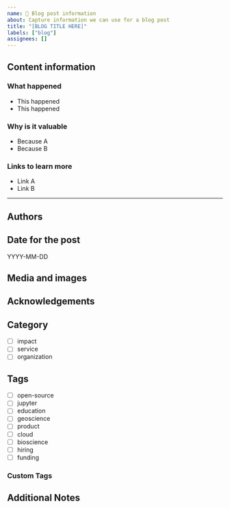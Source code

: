 ```yaml
---
name: 📖 Blog post information
about: Capture information we can use for a blog post
title: "[BLOG TITLE HERE]"
labels: ["blog"]
assignees: []
---
```


<!-- Fill out the fields below as best you can. Don't worry about getting it perfect. Just bullet points is fine if that's all you have time / energy for. -->

## Content information
<!-- Any information that helps us write a post. Bullets are fine, try following the template below. -->

### What happened

- This happened
- This happened

### Why is it valuable

- Because A
- Because B

### Links to learn more

- Link A
- Link B

---

<!-- Everything after here is optional! -->

## Authors
<!-- List the authors of this blog post (one per line) e.g.:

- Chris Holdgraf
- Yuvi Panda

-->


## Date for the post
<!-- Is there a date associated with this post? (optional) -->

YYYY-MM-DD

## Media and images
<!-- Have any images we can use in the post? Drag and drop here! -->


## Acknowledgements
<!-- Acknowledgements for contributors, funders, or collaborators (optional). e.g.:

- Organization A
- Funder B
- Collaborator C

-->

## Category
<!-- Select the main category for this blog post: impact, service, or organization -->

- [ ] impact
- [ ] service
- [ ] organization

## Tags
<!-- Select relevant tags for this blog post by checking the boxes or listing them -->

- [ ] open-source
- [ ] jupyter
- [ ] education
- [ ] geoscience
- [ ] product
- [ ] cloud
- [ ] bioscience
- [ ] hiring
- [ ] funding

### Custom Tags
<!-- Add any additional tags not listed above (one per line, optional). E.g.:

- machine-learning
- workshop

-->


## Additional Notes
<!--
  Any additional notes, special requirements, or implementation details.
  e.g., "This needs to be published before the conference", "Include featured image", etc.
 -->


